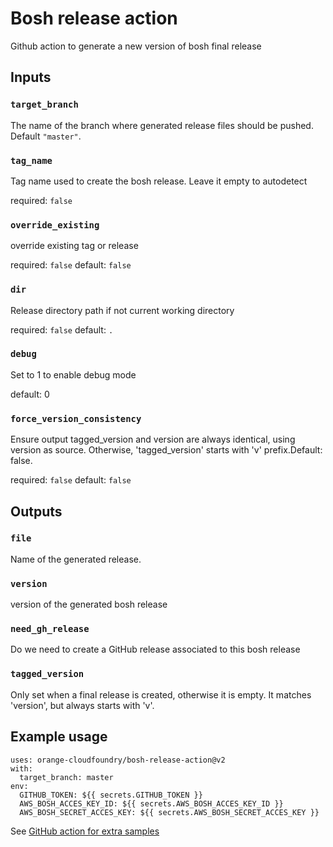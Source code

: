 #  Bosh release action

Github action to generate a new version of bosh final release

## Inputs

### `target_branch`

The name of the branch where generated release files should be pushed. Default `"master"`.

### `tag_name`
Tag name used to create the bosh release. Leave it empty to autodetect

required: `false`

### `override_existing`
override existing tag or release

required: `false`
default: `false`

### `dir`
Release directory path if not current working directory

required: `false`
default: `.`

### `debug`
Set to 1 to enable debug mode

default: 0

### `force_version_consistency`
Ensure output tagged_version and version are always identical, using version as source. Otherwise, 'tagged_version' starts with 'v' prefix.Default: false.

required: `false`
default: `false`

## Outputs

### `file`

Name of the generated release.

### `version`

version of the generated bosh release

### `need_gh_release`

Do we need to create a GitHub release associated to this bosh release

### `tagged_version`

Only set when a final release is created, otherwise it is empty. It matches 'version', but always starts with 'v'.
## Example usage

```
uses: orange-cloudfoundry/bosh-release-action@v2
with:
  target_branch: master
env:
  GITHUB_TOKEN: ${{ secrets.GITHUB_TOKEN }}
  AWS_BOSH_ACCES_KEY_ID: ${{ secrets.AWS_BOSH_ACCES_KEY_ID }}
  AWS_BOSH_SECRET_ACCES_KEY: ${{ secrets.AWS_BOSH_SECRET_ACCES_KEY }}
```

See [GitHub action for extra samples](./.github/workflows/on-commit.yml)
